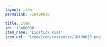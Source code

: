 ```yaml
---
layout: item
permalink: /10400030

title: Item
id: '10400030'
item_name: 'Lipstick Kiss'
icon_url: 'item/icon/customize/10400030.png'
---
```

